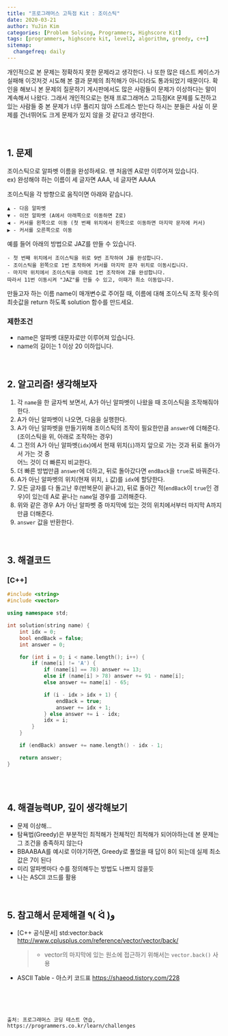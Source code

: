 ```yaml
---
title: "프로그래머스 고득점 Kit : 조이스틱"
date: 2020-03-21
author: YuJin Kim
categories: [Problem Solving, Programmers, Highscore Kit]
tags: [programmers, highscore kit, level2, algorithm, greedy, c++]
sitemap:
  changefreq: daily
---
```


개인적으로 본 문제는 정확하지 못한 문제라고 생각한다. 나 또한 많은 테스트 케이스가 실패해 이것저것 시도해 본 결과 문제의 최적해가 아니더라도 통과되었기 때문이다. 확인을 해보니 본 문제의 질문하기 게시판에서도 많은 사람들이 문제가 이상하다는 말이 계속해서 나왔다. 그래서 개인적으로는 현재 프로그래머스 고득점Kit 문제를 도전하고 있는 사람들 중 본 문제가 너무 풀리지 않아 스트레스 받는다 하시는 분들은 사실 이 문제를 건너뛰어도 크게 문제가 있지 않을 것 같다고 생각한다.  
<br/>
<br/>

## 1. 문제

조이스틱으로 알파벳 이름을 완성하세요. 맨 처음엔 A로만 이루어져 있습니다.  
ex) 완성해야 하는 이름이 세 글자면 AAA, 네 글자면 AAAA

조이스틱을 각 방향으로 움직이면 아래와 같습니다.

```
▲ - 다음 알파벳
▼ - 이전 알파벳 (A에서 아래쪽으로 이동하면 Z로)
◀ - 커서를 왼쪽으로 이동 (첫 번째 위치에서 왼쪽으로 이동하면 마지막 문자에 커서)
▶ - 커서를 오른쪽으로 이동
```

예를 들어 아래의 방법으로 JAZ를 만들 수 있습니다.

```
- 첫 번째 위치에서 조이스틱을 위로 9번 조작하여 J를 완성합니다.
- 조이스틱을 왼쪽으로 1번 조작하여 커서를 마지막 문자 위치로 이동시킵니다.
- 마지막 위치에서 조이스틱을 아래로 1번 조작하여 Z를 완성합니다.
따라서 11번 이동시켜 "JAZ"를 만들 수 있고, 이때가 최소 이동입니다.
```

만들고자 하는 이름 name이 매개변수로 주어질 때, 이름에 대해 조이스틱 조작 횟수의 최솟값을 return 하도록 solution 함수를 만드세요.

### 제한조건

- name은 알파벳 대문자로만 이루어져 있습니다.
- name의 길이는 1 이상 20 이하입니다.
  <br/><br/><br/>

## 2. 알고리즘! 생각해보자

1. 각 `name`을 한 글자씩 보면서, A가 아닌 알파벳이 나왔을 때 조이스틱을 조작해줘야 한다.
2. A가 아닌 알파벳이 나오면, 다음을 실행한다.
3. A가 아닌 알파벳을 만들기위해 조이스틱의 조작이 필요한만큼 `answer`에 더해준다.  
   (조이스틱을 위, 아래로 조작하는 경우)
4. 그 전의 A가 아닌 알파벳(`idx`)에서 현재 위치(`i`)까지 앞으로 가는 것과 뒤로 돌아가서 가는 것 중  
   어느 것이 더 빠른지 비교한다.
5. 더 빠른 방법만큼 `answer`에 더하고, 뒤로 돌아갔다면 `endBack`을 `true`로 바꿔준다.
6. A가 아닌 알파벳의 위치(현재 위치, `i` 값)를 `idx`에 할당한다.
7. 모든 글자를 다 돌고난 후(반복문이 끝나고), 뒤로 돌아간 적(`endBack`이 `true`인 경우)이 있는데 A로 끝나는 `name`일 경우를 고려해준다.
8. 위와 같은 경우 A가 아닌 알파벳 중 마지막에 있는 것의 위치에서부터 마지막 A까지만큼 더해준다.
9. `answer` 값을 반환한다.  
   <br/><br/>

## 3. 해결코드

### [C++]

```c++
#include <string>
#include <vector>

using namespace std;

int solution(string name) {
    int idx = 0;
    bool endBack = false;
    int answer = 0;

    for (int i = 0; i < name.length(); i++) {
        if (name[i] != 'A') {
            if (name[i] == 78) answer += 13;
            else if (name[i] > 78) answer += 91 - name[i];
            else answer += name[i] - 65;

            if (i - idx > idx + 1) {
                endBack = true;
                answer += idx + 1;
            } else answer += i - idx;
            idx = i;
        }
    }

    if (endBack) answer += name.length() - idx - 1;

    return answer;
}
```

<br/><br/>

## 4. 해결능력UP, 깊이 생각해보기

- 문제 이상해...
- 탐욕법(Greedy)은 부분적인 최적해가 전체적인 최적해가 되어야하는데 본 문제는 그 조건을 충족하지 않는다
- BBAABAA를 예시로 이야기하면, Greedy로 풀었을 때 답이 8이 되는데 실제 최소 값은 7이 된다
- 미리 알파벳마다 수를 정의해두는 방법도 나쁘지 않을듯
- 나는 ASCII 코드를 활용
  <br/><br/><br/>

## 5. 참고해서 문제해결 ٩( ᐛ )و

- [C++ 공식문서] std:vector:back <http://www.cplusplus.com/reference/vector/vector/back/>
  > - vector의 마지막에 있는 원소에 접근하기 위해서는 `vector.back()` 사용
- ASCII Table - 아스키 코드표 <https://shaeod.tistory.com/228>

<br/><br/><br/>

```
출처: 프로그래머스 코딩 테스트 연습, https://programmers.co.kr/learn/challenges
```
